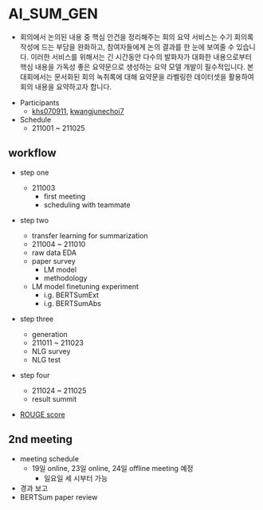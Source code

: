 # AI_SUM_GEN

* 회의에서 논의된 내용 중 핵심 안건을 정리해주는 회의 요약 서비스는 수기 회의록 작성에 드는 부담을 완화하고, 참여자들에게 논의 결과를 한 눈에 보여줄 수 있습니다. 이러한 서비스를 위해서는 긴 시간동안 다수의 발화자가 대화한 내용으로부터 핵심 내용을 가독성 좋은 요약문으로 생성하는 요약 모델 개발이 필수적입니다. 본 대회에서는 문서화된 회의 녹취록에 대해 요약문을 라벨링한 데이터셋을 활용하여 회의 내용을 요약하고자 합니다.


- Participants
    - [khs070911](https://github.com/khs070911), [kwangjunechoi7](https://github.com/kwangjunechoi7)
- Schedule
    - 211001 ~ 211025


## workflow
- step one
    - 211003 
        - first meeting
        - scheduling with teammate 
- step two
    - transfer learning for summarization 
    - 211004 ~ 211010
    - raw data EDA
    - paper survey
        - LM model
        - methodology
    - LM model finetuning experiment
        - i.g. BERTSumExt
        - i.g. BERTSumAbs
- step three
    - generation
    - 211011 ~ 211023
    - NLG survey
    - NLG test
- step four 
    - 211024 ~ 211025
    - result summit


- [ROUGE score](https://huffon.github.io/2019/12/07/rouge/)


## 2nd meeting
- meeting schedule
    - 19일 online, 23일 online, 24일 offline meeting 예정
        - 일요일 세 시부터 가능 
- 경과 보고
- BERTSum paper review